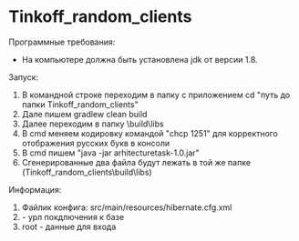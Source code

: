 # Tinkoff_random_clients
Программные требования:
- На компьютере должна быть установлена jdk от версии 1.8.

Запуск:
1. В командной строке переходим в папку с приложением cd "путь до папки Tinkoff_random_clients"
2. Дале пишем gradlew clean build
3. Далее переходим в папку \build\libs
4. В cmd меняем кодировку командой "chcp 1251" для корректного отображения русских букв в консоли
5. В cmd пишем "java -jar arhitecturetask-1.0.jar"
6. Сгенерированные два файла будут лежать в той же папке (Tinkoff_random_clients\build\libs)


Информация:
1. Файлик конфига: src/main/resources/hibernate.cfg.xml
2. <property name="connection.url"> - урл покдлючения к базе
3. <property name="connection.username">root</property>
<property name="connection.password"></property> - данные для входа
